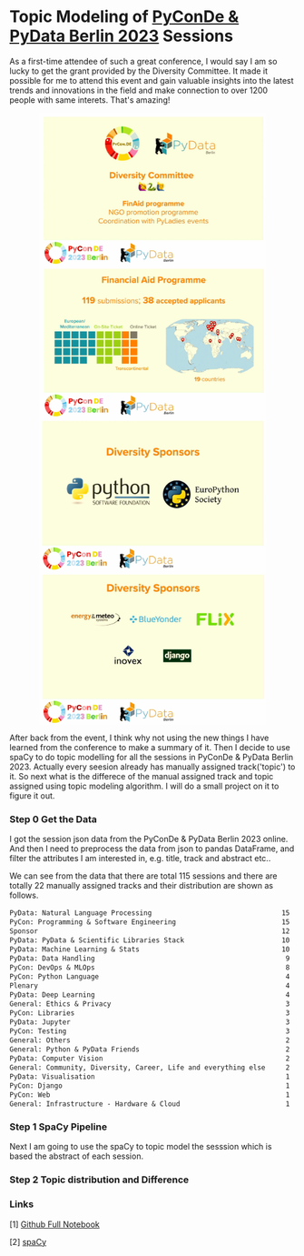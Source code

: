 # Topic Modeling of [PyConDe & PyData Berlin 2023](https://2023.pycon.de/) Sessions 

As a first-time attendee of such a great conference, I would say I am so lucky to get the grant provided by the Diversity Committee. It made it possible for me to attend this event and gain valuable insights into the latest trends and innovations in the field and make connection to over 1200 people with same interets. That's amazing!

<div align = "center">
<img src="1.png" width = "400" alt="berlin" align=center />
<img src="2.png" width = "400" alt="berlin" align=center />
</div>
<div align = "center">
<img src="3.png" width = "400" alt="berlin" align=center />
<img src="4.png" width = "400" alt="berlin" align=center />
</div>

After back from the event, I think why not using the new things I have learned from the conference to make a summary of it. Then I decide to use spaCy to do topic modelling for all the sessions in PyConDe & PyData Berlin 2023. Actually every seesion already has manually assigned track('topic') to it. So next what is the differece of the manual assigned track and topic assigned using topic modeling algorithm. I will do a small project on it to figure it out.

<!-- ### Algorithm

Topic modeling is an unsupervised machine learning technique that extract hidden topics from text. The algorithm I am going to use is LDA. -->

### Step 0 Get the Data

I got the session json data from the PyConDe & PyData Berlin 2023 online. And then I need to preprocess the data from json to pandas DataFrame, and filter the attributes I am interested in, e.g. title, track and abstract etc.. 

We can see from the data that there are total 115 sessions and there are totally 22 manually assigned tracks and their distribution are shown as follows.
```
PyData: Natural Language Processing                                15
PyCon: Programming & Software Engineering                          15
Sponsor                                                            12
PyData: PyData & Scientific Libraries Stack                        10
PyData: Machine Learning & Stats                                   10
PyData: Data Handling                                               9
PyCon: DevOps & MLOps                                               8
PyCon: Python Language                                              4
Plenary                                                             4
PyData: Deep Learning                                               4
General: Ethics & Privacy                                           3
PyCon: Libraries                                                    3
PyData: Jupyter                                                     3
PyCon: Testing                                                      3
General: Others                                                     2
General: Python & PyData Friends                                    2
PyData: Computer Vision                                             2
General: Community, Diversity, Career, Life and everything else     2
PyData: Visualisation                                               1
PyCon: Django                                                       1
PyCon: Web                                                          1
General: Infrastructure - Hardware & Cloud                          1
```

### Step 1 SpaCy Pipeline
Next I am going to use the spaCy to topic model the sesssion which is based the abstract of each session.



### Step 2 Topic distribution and Difference

### Links
[1] [Github Full Notebook](pyconde_analysis.ipynb)

[2] [spaCy](https://spacy.io/)

<!-- [3] [Prodigy](https://prodi.gy/)

### References
[1] [Topic Modelling in Python with spaCy and Gensim](https://towardsdatascience.com/topic-modelling-in-python-with-spacy-and-gensim-dc8f7748bdbf)

[2] [Topic modelling with spaCy and scikit-learn](https://www.kaggle.com/code/thebrownviking20/topic-modelling-with-spacy-and-scikit-learn)

[3] [You are what you read: Building a personal internet front-page with spaCy and Prodigy](https://2023.pycon.de/program/NWSLUH/)  -->

